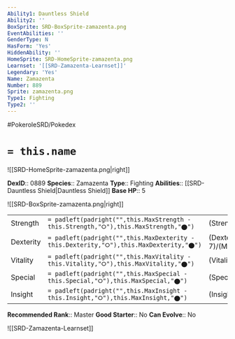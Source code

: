 ```yaml
---
Ability1: Dauntless Shield
Ability2: ''
BoxSprite: SRD-BoxSprite-zamazenta.png
EventAbilities: ''
GenderType: N
HasForm: 'Yes'
HiddenAbility: ''
HomeSprite: SRD-HomeSprite-zamazenta.png
Learnset: '[[SRD-Zamazenta-Learnset]]'
Legendary: 'Yes'
Name: Zamazenta
Number: 889
Sprite: zamazenta.png
Type1: Fighting
Type2: ''
---
```


#PokeroleSRD/Pokedex

# `= this.name`

![[SRD-HomeSprite-zamazenta.png|right]]

**DexID**:: 0889
**Species**:: Zamazenta
**Type**:: Fighting
**Abilities**:: [[SRD-Dauntless Shield|Dauntless Shield]]
**Base HP**:: 5

![[SRD-BoxSprite-zamazenta.png|right]]

|           |                                                                                        |                                          |
| --------- | -------------------------------------------------------------------------------------- | ---------------------------------------- |
| Strength  | `= padleft(padright("",this.MaxStrength - this.Strength,"⭘"),this.MaxStrength,"⬤")`    | (Strength::7)/(MaxStrength::7)   |
| Dexterity | `= padleft(padright("",this.MaxDexterity - this.Dexterity,"⭘"),this.MaxDexterity,"⬤")` | (Dexterity:: 7)/(MaxDexterity::7) |
| Vitality  | `= padleft(padright("",this.MaxVitality - this.Vitality,"⭘"),this.MaxVitality,"⬤")`    | (Vitality::6)/(MaxVitality::6)   |
| Special   | `= padleft(padright("",this.MaxSpecial - this.Special,"⭘"),this.MaxSpecial,"⬤")`       | (Special::5)/(MaxSpecial::5)     |
| Insight   | `= padleft(padright("",this.MaxInsight - this.Insight,"⭘"),this.MaxInsight,"⬤")`       | (Insight::6)/(MaxInsight::6)     |

**Recommended Rank**:: Master
**Good Starter**:: No
**Can Evolve**:: No

![[SRD-Zamazenta-Learnset]]